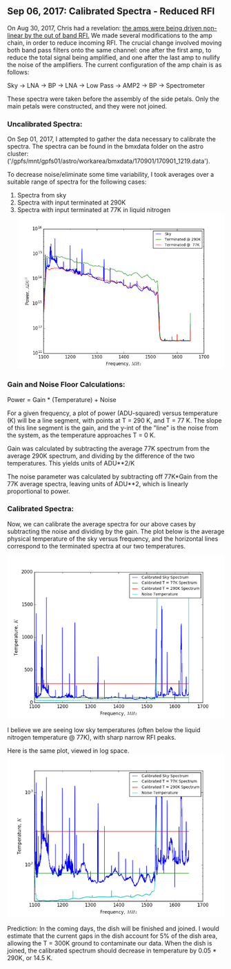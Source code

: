 ## Sep 06, 2017: Calibrated Spectra - Reduced RFI

On Aug 30, 2017, Chris had a revelation: [the amps were being driven non-linear
by the out of band RFI.](postings/20170817_basindata/index.md) We made several modifications to the amp chain, in order
to reduce incoming RFI. The crucial change involved moving both band pass
filters onto the same channel: one after the first amp, to reduce the total
signal being amplified, and one after the last amp to nullify the noise of the
amplifiers. The current configuration of the amp chain is as follows:

Sky -> LNA -> BP -> LNA -> Low Pass -> AMP2 -> BP -> Spectrometer

These spectra were taken before the assembly of the side petals. Only the main
petals were constructed, and they were not joined.
### Uncalibrated Spectra:

On Sep 01, 2017, I attempted to gather the data necessary to calibrate the
spectra. The spectra can be found in the bmxdata folder on the astro cluster:
('/gpfs/mnt/gpfs01/astro/workarea/bmxdata/170901/170901_1219.data').

To decrease noise/eliminate some time variability, I took averages over a
suitable range of spectra for the following cases:
1.  Spectra from sky
2.  Spectra with input terminated at 290K
3.  Spectra with input terminated at 77K in liquid nitrogen
![spectra](PC_uncal_spectrum.png)

### Gain and Noise Floor Calculations:

Power = Gain * (Temperature) + Noise

For a given frequency, a plot of power (ADU-squared) versus temperature (K) will be a
line segment, with points at T = 290 K, and T = 77 K. The slope of this line
segment is the gain, and the y-int of the "line" is the noise from the system,
as the temperature approaches T = 0 K.

Gain was calculated by subtracting the average 77K spectrum from the average
290K spectrum, and dividing by the difference of the two temperatures. This
yields units of ADU**2/K

The noise parameter was calculated by subtracting off 77K*Gain from the 77K
average spectra, leaving units of ADU**2, which is linearly proportional to
power. 

### Calibrated Spectra:

Now, we can calibrate the average spectra for our above cases by subtracting the
noise and dividing by the gain. The plot below is the average physical temperature of
the sky versus frequency, and the horizontal lines correspond to the terminated
spectra at our two temperatures.

![Temp](PC_Cal_Spec.png)

I believe we are seeing low sky temperatures (often below the liquid nitrogen
temperature @ 77K), with sharp narrow RFI peaks. 

Here is the same plot, viewed in log space.
![Log](PC_Cal_Spec_Log.png)

Prediction: In the coming days, the dish will be finished and joined. I would
estimate that the current gaps in the dish account for 5% of the dish area, allowing
the T = 300K ground to contaminate our data. When the dish is joined, the
calibrated spectrum should decrease in temperature by 0.05 * 290K, or 14.5 K.